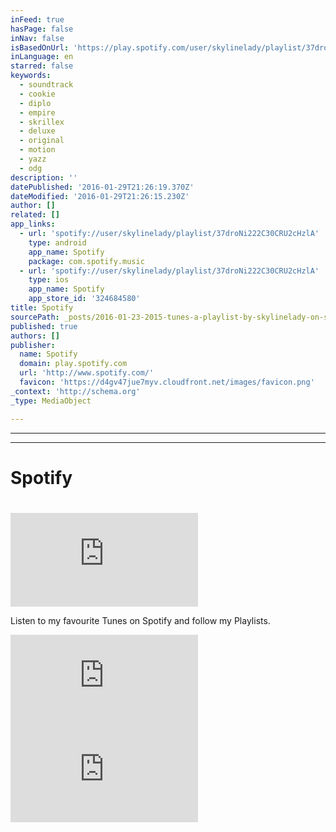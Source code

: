 ```yaml
---
inFeed: true
hasPage: false
inNav: false
isBasedOnUrl: 'https://play.spotify.com/user/skylinelady/playlist/37droNi222C30CRU2cHzlA?play=true&utm_source=open.spotify.com&utm_medium=open'
inLanguage: en
starred: false
keywords:
  - soundtrack
  - cookie
  - diplo
  - empire
  - skrillex
  - deluxe
  - original
  - motion
  - yazz
  - odg
description: ''
datePublished: '2016-01-29T21:26:19.370Z'
dateModified: '2016-01-29T21:26:15.230Z'
author: []
related: []
app_links:
  - url: 'spotify://user/skylinelady/playlist/37droNi222C30CRU2cHzlA'
    type: android
    app_name: Spotify
    package: com.spotify.music
  - url: 'spotify://user/skylinelady/playlist/37droNi222C30CRU2cHzlA'
    type: ios
    app_name: Spotify
    app_store_id: '324684580'
title: Spotify
sourcePath: _posts/2016-01-23-2015-tunes-a-playlist-by-skylinelady-on-spotify.md
published: true
authors: []
publisher:
  name: Spotify
  domain: play.spotify.com
  url: 'http://www.spotify.com/'
  favicon: 'https://d4gv47jue7myv.cloudfront.net/images/favicon.png'
_context: 'http://schema.org'
_type: MediaObject

---
```

****

****

# Spotify

# 

<iframe src="https://embed.spotify.com/?uri=spotify:trackset:PREFEREDTITLE:2bYRcBtyYt4DBREWnEsxy8,0l23964oUbSOVAyozFjNAb,1QXOXOxWF4Zd4KjKoT1HWz" frameborder="0" style=""></iframe>

Listen to my favourite Tunes on Spotify and follow my Playlists.

<iframe src="https://embed.spotify.com/?uri=spotify:trackset:PREFEREDTITLE:2bYRcBtyYt4DBREWnEsxy8,0l23964oUbSOVAyozFjNAb,1QXOXOxWF4Zd4KjKoT1HWz" frameborder="0" style=""></iframe>

<iframe src="https://embed.spotify.com/?uri=spotify:trackset:PREFEREDTITLE:2bYRcBtyYt4DBREWnEsxy8,0l23964oUbSOVAyozFjNAb,1QXOXOxWF4Zd4KjKoT1HWz" frameborder="0" style=""></iframe>